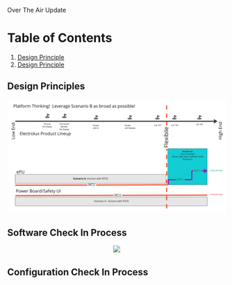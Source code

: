 Over The Air Update

# Table of Contents
1. [Design Principle](#design-principles)
1. [Design Principle](#design-principles)
## Design Principles

<p align="center">
  <img width="1200" src="./images/poc_flexible_platform_1.jpg">
  </p>

## Software Check In Process
<p align="center">
  <img width="1200" src="../wallaceelston/images/poc_flexible_platform.jpg">
  </p>

## Configuration Check In Process